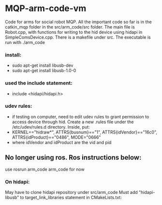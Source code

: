 # MQP-arm-code-vm

Code for arms for social robot MQP. 
All the important code so far is in the catkin_mqp folder in the src/arm_code/src folder. 
The main file is Robot.cpp, with functions for writing to the hid device using hidapi in SimpleComsDevice.cpp. There is a makefile under src. The executable is run with ./arm_code

### install:
- sudo apt-get install libusb-dev
- sudo apt-get install libusb-1.0-0

### used the include statement:
- include <hidapi/hidapi.h>

### udev rules:
- if testing on computer, need to edit udev rules to grant permission to access device through hid. Create a new .rules file under the /etc/udev/rules.d directory. Inside, put:
- KERNEL=="hidraw*", ATTRS{busnum}=="1", ATTRS{idVendor}=="16c0", ATTRS{idProduct}=="0486", MODE="0666"
- where idVendor and idProduct are the vid and pid

## No longer using ros. Ros instructions below:
use rosrun arm_code arm_code for now

### On hidapi:
May have to clone hidapi repository under src/arm_code
Must add "hidapi-libusb" to target_link_libraries statement in CMakeLists.txt:
